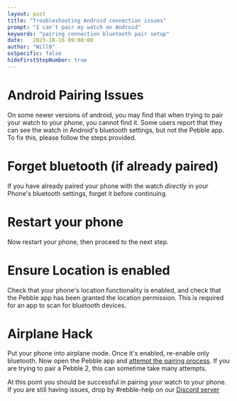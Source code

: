 ```yaml
---
layout: post
title: "Troubleshooting Android connection issues"
prompt: "I can't pair my watch on Android"
keywords: "pairing connection bluetooth pair setup"
date:   2023-10-16 09:00:00
author: "Will0"
osSpecific: false
hideFirstStepNumber: true
---
```


# Android Pairing Issues

On some newer versions of android, you may find that when trying to pair your watch to your phone, you cannot find it. Some users report that they can see the watch in Android's bluetooth settings, but not the Pebble app. To fix this, please follow the steps provided.

# Forget bluetooth (if already paired)

If you have already paired your phone with the watch _directly_ in your Phone's bluetooth settings, forget it before continuing.

# Restart your phone

Now restart your phone, then proceed to the next step.

# Ensure Location is enabled

Check that your phone's location functionality is enabled, and check that the Pebble app has been granted the location permission.
This is required for an app to scan for bluetooth devices.

# Airplane Hack

Put your phone into airplane mode. Once it's enabled, re-enable only bluetooth. Now open the Pebble app and [attempt the pairing process](/setup-android/#6). If you are trying to pair a Pebble 2, this can sometime take many attempts.

At this point you should be successful in pairing your watch to your phone. If you are still having issues, drop by #rebble-help on our [Discord server](https://rebble.io/discord)